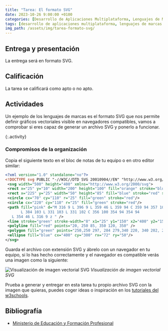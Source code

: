 ```yaml
---
title: "Tarea: El formato SVG"
date: 2023-10-26 9:00:00 +0100
categories: [Desarrollo de Aplicaciones Multiplataforma, Lenguajes de Marcas y Sistemas de Gestión de Información]
tags: [desarrollo de aplicaciones multiplataforma, lenguajes de marcas y sistemas de gestión de información, administración de sistemas informáticos de red, desarrollo de aplicaciones web, práctica, tarea, dam, daw, asir]
img_path: /assets/img/tarea-formato-svg/
---
```


## Entrega y presentación

La entrega será en formato SVG.

## Calificación

La tarea se calificará como apto o no apto.

## Actividades

Un ejemplo de los lenguajes de marcas es el formato SVG que nos permite definir gráficos vectoriales visible en navegadores compatibles, vamos a comprobar si eres capaz de generar un archivo SVG y ponerlo a funcionar.

{:.activity}
### Compromisos de la organización

Copia el siguiente texto en el bloc de notas de tu equipo o en otro editor similar:

```xml
<?xml version="1.0" standalone="no"?>
<!DOCTYPE svg PUBLIC "-//W3C//DTD SVG 20010904//EN" "http://www.w3.org/TR/2001/REC-SVG-20010904/DTD/svg10.dtd">
 <svg width="500" height="400" xmlns="http://www.w3.org/2000/svg">
 <rect x="25" y="10" width="200" height="100" fill="orange" stroke="blue" stroke-width="3" />
 <rect x="225" y="25" width="50" height="85" fill="blue" stroke="red" stroke-width="8" />
 <circle cx="70" cy="110" r="25" fill="green" stroke="red"/>
 <circle cx="220" cy="110" r="25" fill="green" stroke="red"/>
 <path fill="pink" d="M 316 9 L 396 9 L 359 46 L 359 94 C 359 94 357 100 384 102
       L 384 103 L 331 103 L 331 102 C 356 100 354 94 354 94
   L 354 46 L 316 9 z " />
 <line stroke="green" stroke-width="8" x1="25" y1="150" x2="400" y2="150" />
 <polyline fill="red" points="20, 250 85, 350 120, 350" />
 <polygon fill="green" points="250,250 297, 284 279,340 220, 340 202, 284" />
 <ellipse fill="blue" cx="400" cy="300" rx="72" ry="50"/>
</svg>
```

Guarda el archivo con extensión SVG y ábrelo con un navegador en tu equipo, si lo has hecho correctamente y el navegador es compatible verás una imagen como la siguiente:

![Visualización de imagen vectorial SVG](SolucionSVG.jpg)
_Visualización de imagen vectorial SVG_

Prueba a generar y entregar en esta tarea tu propio archivo SVG con la imagen que quieras, puedes coger ideas o inspiración en los [tutoriales del w3schools](https://www.w3schools.com/graphics/svg_intro.asp).

## Bibliografía

- [Ministerio de Educación y Formación Profesional](https://www.educacionyfp.gob.es/portada.html)
